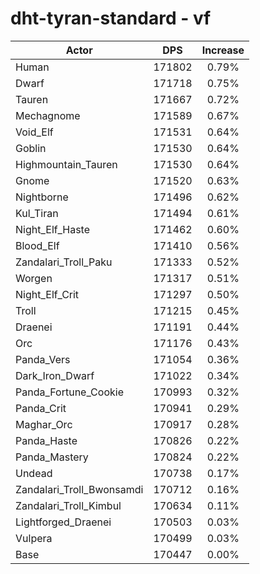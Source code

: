 # dht-tyran-standard - vf
| Actor | DPS | Increase |
|---|:---:|:---:|
|Human|171802|0.79%|
|Dwarf|171718|0.75%|
|Tauren|171667|0.72%|
|Mechagnome|171589|0.67%|
|Void_Elf|171531|0.64%|
|Goblin|171530|0.64%|
|Highmountain_Tauren|171530|0.64%|
|Gnome|171520|0.63%|
|Nightborne|171496|0.62%|
|Kul_Tiran|171494|0.61%|
|Night_Elf_Haste|171462|0.60%|
|Blood_Elf|171410|0.56%|
|Zandalari_Troll_Paku|171333|0.52%|
|Worgen|171317|0.51%|
|Night_Elf_Crit|171297|0.50%|
|Troll|171215|0.45%|
|Draenei|171191|0.44%|
|Orc|171176|0.43%|
|Panda_Vers|171054|0.36%|
|Dark_Iron_Dwarf|171022|0.34%|
|Panda_Fortune_Cookie|170993|0.32%|
|Panda_Crit|170941|0.29%|
|Maghar_Orc|170917|0.28%|
|Panda_Haste|170826|0.22%|
|Panda_Mastery|170824|0.22%|
|Undead|170738|0.17%|
|Zandalari_Troll_Bwonsamdi|170712|0.16%|
|Zandalari_Troll_Kimbul|170634|0.11%|
|Lightforged_Draenei|170503|0.03%|
|Vulpera|170499|0.03%|
|Base|170447|0.00%|
